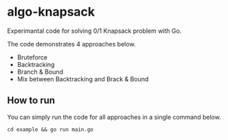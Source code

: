 # algo-knapsack
Experimantal code for solving 0/1 Knapsack problem with Go.

The code demonstrates 4 approaches below.

* Bruteforce
* Backtracking
* Branch & Bound
* Mix between Backtracking and Brack & Bound


## How to run
You can simply run the code for all approaches in a single command below.
```
cd example && go run main.go
```
